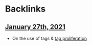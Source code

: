 
# Backlinks
## [January 27th, 2021](<January 27th, 2021.md>)
- On the use of tags & [tag proliferation](<tag proliferation.md>)

